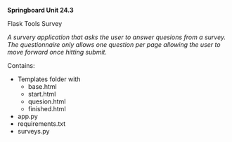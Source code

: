 **Springboard Unit 24.3**

Flask Tools Survey

*A survery application that asks the user to answer quesions from a survey. The questionnaire only allows one question per page allowing the user to move forward once hitting submit.*

Contains:
- Templates folder with
   - base.html
   - start.html
   - quesion.html
   - finished.html
- app.py
- requirements.txt
- surveys.py
